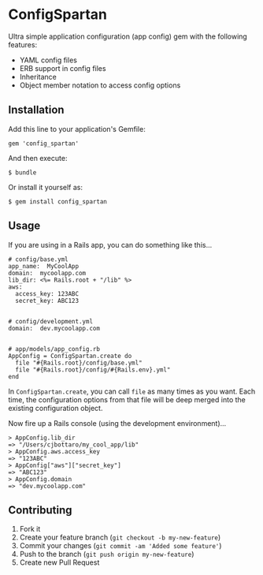 # ConfigSpartan

Ultra simple application configuration (app config) gem with the
following features:
 * YAML config files
 * ERB support in config files
 * Inheritance
 * Object member notation to access config options

## Installation

Add this line to your application's Gemfile:

    gem 'config_spartan'

And then execute:

    $ bundle

Or install it yourself as:

    $ gem install config_spartan

## Usage

If you are using in a Rails app, you can do something like this...

    # config/base.yml
    app_name:  MyCoolApp
    domain:  mycoolapp.com
    lib_dir: <%= Rails.root + "/lib" %>
    aws:
      access_key: 123ABC
      secret_key: ABC123


    # config/development.yml
    domain:  dev.mycoolapp.com


    # app/models/app_config.rb
    AppConfig = ConfigSpartan.create do
      file "#{Rails.root}/config/base.yml"
      file "#{Rails.root}/config/#{Rails.env}.yml"
    end

In `ConfigSpartan.create`, you can call `file` as many times as you
want.  Each time, the configuration options from that file will be deep
merged into the existing configuration object.

Now fire up a Rails console (using the development environment)...

    > AppConfig.lib_dir
    => "/Users/cjbottaro/my_cool_app/lib"
    > AppConfig.aws.access_key
    => "123ABC"
    > AppConfig["aws"]["secret_key"]
    => "ABC123"
    > AppConfig.domain
    => "dev.mycoolapp.com"

## Contributing

1. Fork it
2. Create your feature branch (`git checkout -b my-new-feature`)
3. Commit your changes (`git commit -am 'Added some feature'`)
4. Push to the branch (`git push origin my-new-feature`)
5. Create new Pull Request
